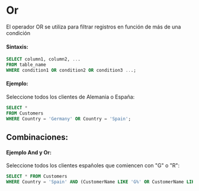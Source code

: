 # Or
El operador OR se utiliza para filtrar registros en función de más de una condición

#### Sintaxis:

```sql
SELECT column1, column2, ...
FROM table_name
WHERE condition1 OR condition2 OR condition3 ...;
```

#### Ejemplo:

Seleccione todos los clientes de Alemania o España:

```sql
SELECT *
FROM Customers
WHERE Country = 'Germany' OR Country = 'Spain';
```

## Combinaciones:

#### Ejemplo And y Or: 

Seleccione todos los clientes españoles que comiencen con "G" o "R":

```sql
SELECT * FROM Customers
WHERE Country = 'Spain' AND (CustomerName LIKE 'G%' OR CustomerName LIKE 'R%');
```